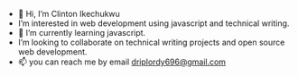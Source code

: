 - 👋 Hi, I’m Clinton Ikechukwu
- I’m interested in web development using javascript and technical writing.
- 🌱 I’m currently learning javascript.
- I’m looking to collaborate on technical writing projects and open source web development.
- 📫 you can reach me by email driplordy696@gmail.com

<!---
Clintonike/Clintonike is a ✨ special ✨ repository because its `README.md` (this file) appears on your GitHub profile.
You can click the Preview link to take a look at your changes.
--->
